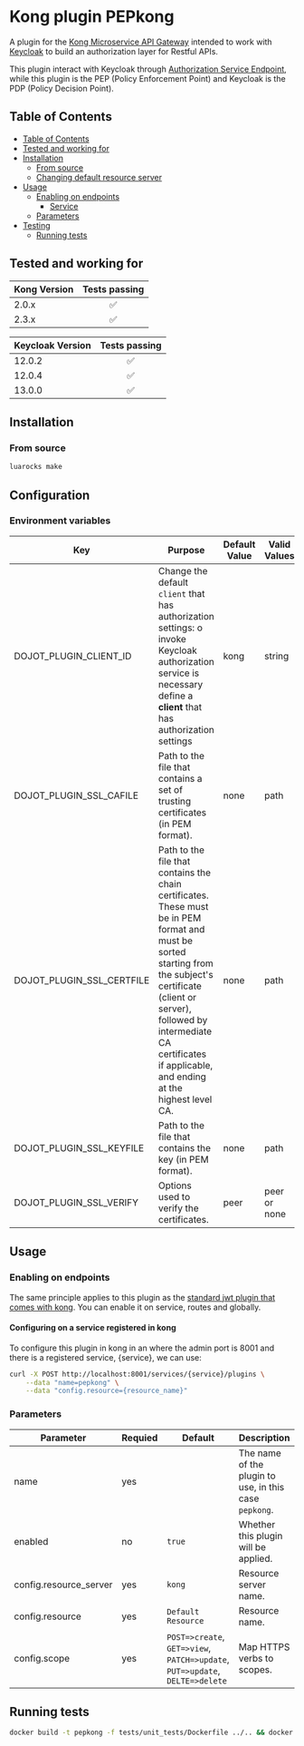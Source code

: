 # Kong plugin PEPkong

A plugin for the [Kong Microservice API Gateway](https://konghq.com/solutions/gateway/) intended to work with [Keycloak](https://www.keycloak.org/)
to build an authorization layer for Restful APIs.

This plugin interact with Keycloak through [Authorization Service Endpoint](https://www.keycloak.org/docs/12.0/authorization_services/#_service_authorization_api),
while this plugin is the PEP (Policy Enforcement Point) and Keycloak is the PDP (Policy Decision Point).

## Table of Contents

- [Table of Contents](#table-of-contents)
- [Tested and working for](#tested-and-working-for)
- [Installation](#installation)
  - [From source](#from-source)
  - [Changing default resource server](#Changing-default-resource-server)
- [Usage](#usage)
  - [Enabling on endpoints](#enabling-on-endpoints)
    - [Service](#service)
  - [Parameters](#parameters)
- [Testing](#testing)
  - [Running tests](#running-tests)

## Tested and working for

| Kong Version |   Tests passing    |
| ------------ | :----------------: |
| 2.0.x        | :white_check_mark: |
| 2.3.x        | :white_check_mark: |

| Keycloak Version |   Tests passing    |
| ---------------- | :----------------: |
| 12.0.2           | :white_check_mark: |
| 12.0.4           | :white_check_mark: |
| 13.0.0           | :white_check_mark: |

## Installation

### From source

```bash
luarocks make
```

## Configuration

### Environment variables

Key    | Purpose        | Default Value      | Valid Values  |
-------------- | ----------------- | ---------------| -----------|
DOJOT_PLUGIN_CLIENT_ID     | Change the default `client` that has authorization settings:   o invoke Keycloak authorization service is necessary define a **client** that has authorization settings  | kong  | string
DOJOT_PLUGIN_SSL_CAFILE     |  Path to the file that contains a set of trusting certificates (in PEM format). | none  | path
DOJOT_PLUGIN_SSL_CERTFILE     | Path to the file that contains the chain certificates. These must be in PEM format and must be sorted starting from the subject's certificate (client or server), followed by intermediate CA certificates if applicable, and ending at the highest level CA. | none  | path
DOJOT_PLUGIN_SSL_KEYFILE  |  Path to the file that contains the key (in PEM format). | none  | path
DOJOT_PLUGIN_SSL_VERIFY  |  Options used to verify the certificates.  | peer  | peer or none

## Usage

### Enabling on endpoints

The same principle applies to this plugin as the [standard jwt plugin that comes with kong](https://docs.konghq.com/hub/kong-inc/jwt/). You can enable it on service, routes and globally.

#### Configuring on a service registered in kong

To configure this plugin in kong in an where the admin port is 8001 and there is a registered service, {service}, we can use:

```bash
curl -X POST http://localhost:8001/services/{service}/plugins \
    --data "name=pepkong" \
    --data "config.resource={resource_name}"
```

### Parameters

| Parameter  | Requied | Default | Description |
| ---------- | ------- | ------- | ---------- |
| name       | yes     |         | The name of the plugin to use, in this case `pepkong`. |
| enabled    | no      | `true`  | Whether this plugin will be applied.                   |
| config.resource_server  | yes  | `kong`  | Resource server name.                         |
| config.resource    | yes    | `Default Resource`| Resource name. |
| config.scope       | yes   | `POST=>create`, `GET=>view`, `PATCH=>update`, `PUT=>update`, `DELTE=>delete`       | Map HTTPS verbs to scopes.  |

## Running tests

```bash
docker build -t pepkong -f tests/unit_tests/Dockerfile ../.. && docker container run pepkong
```
